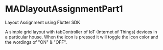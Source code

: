# MADlayoutAssignmentPart1
Layout Assignment using Flutter SDK

A simple grid layout with tabController of IoT (Internet of Things) devices in a particular house.
When the icon is pressed it will toggle the icon color and the wordings of "ON" & "OFF".

